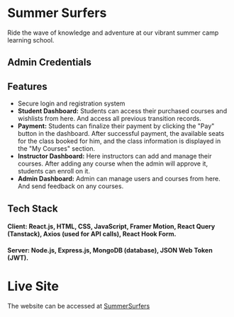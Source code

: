 # Summer Surfers

Ride the wave of knowledge and adventure at our vibrant summer camp learning school.

## Admin Credentials

## Features

- Secure login and registration system
- **Student Dashboard:** Students can access their purchased courses and wishlists from here. And access all previous transition records.
- **Payment:** Students can finalize their payment by clicking the "Pay" button in the dashboard. After successful payment, the available seats for the class booked for him, and the class information is displayed in the "My Courses" section.
- **Instructor Dashboard:** Here instructors can add and manage their courses. After adding any course when the admin will approve it, students can enroll on it.
- **Admin Dashboard:** Admin can manage users and courses from here. And send feedback on any courses.

## Tech Stack

#### **Client:** React.js, HTML, CSS, JavaScript, Framer Motion, React Query (Tanstack), Axios (used for API calls), React Hook Form.

#### **Server:** Node.js, Express.js, MongoDB (database), JSON Web Token (JWT).

# Live Site

The website can be accessed at [SummerSurfers](https://omnibox-farint.web.app/)
